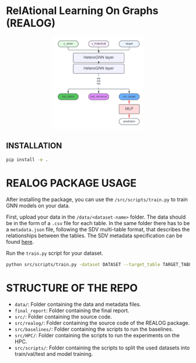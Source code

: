 # RelAtional Learning On Graphs (REALOG)
<p align="center">
  <img src="images/model_preview.png" style="width:250px;"/>
</p>

## INSTALLATION

```bash
pip install -e .
```

# REALOG PACKAGE USAGE

After installing the package, you can use the `/src/scripts/train.py` to train GNN models on your data.

First, upload your data in the `/data/<dataset-name>` folder. The data should be in the form of a `.csv` file for each table. In the same folder there has to be a `metadata.json` file, following the SDV multi-table format, that describes the relationships between the tables. The SDV metadata specification can be found [here](https://docs.sdv.dev/sdv/reference/metadata-spec/multi-table-metadata-json).

Run the `train.py` script for your dataset.

```bash
python src/scripts/train.py -dataset DATASET --target_table TARGET_TABLE --target_column TARGET_COLUMN --task PREDICTION_TASK
```
# STRUCTURE OF THE REPO

- `data/`: Folder containing the data and metadata files.
- `final_report`: Folder containing the final report.
- `src/`: Folder containing the source code.
- `src/realog/`: Folder containing the source code of the REALOG package.
- `src/baselines/`: Folder containing the scripts to run the baselines.
- `src/HPC/`: Folder containing the scripts to run the experiments on the HPC.
- `src/scripts/`: Folder containing the scripts to split the used datasets into train/val/test and model training.
